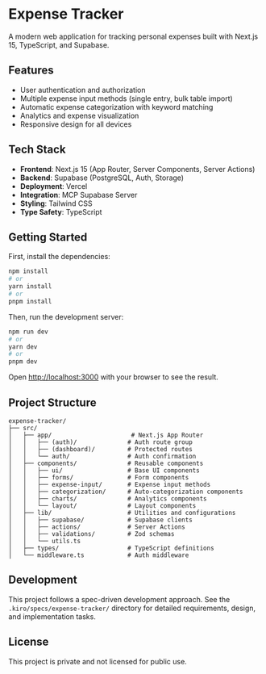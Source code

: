 # Expense Tracker

A modern web application for tracking personal expenses built with Next.js 15, TypeScript, and Supabase.

## Features

- User authentication and authorization
- Multiple expense input methods (single entry, bulk table import)
- Automatic expense categorization with keyword matching
- Analytics and expense visualization
- Responsive design for all devices

## Tech Stack

- **Frontend**: Next.js 15 (App Router, Server Components, Server Actions)
- **Backend**: Supabase (PostgreSQL, Auth, Storage)
- **Deployment**: Vercel
- **Integration**: MCP Supabase Server
- **Styling**: Tailwind CSS
- **Type Safety**: TypeScript

## Getting Started

First, install the dependencies:

```bash
npm install
# or
yarn install
# or
pnpm install
```

Then, run the development server:

```bash
npm run dev
# or
yarn dev
# or
pnpm dev
```

Open [http://localhost:3000](http://localhost:3000) with your browser to see the result.

## Project Structure

```
expense-tracker/
├── src/
│   ├── app/                      # Next.js App Router
│   │   ├── (auth)/              # Auth route group
│   │   ├── (dashboard)/         # Protected routes
│   │   └── auth/                # Auth confirmation
│   ├── components/              # Reusable components
│   │   ├── ui/                  # Base UI components
│   │   ├── forms/               # Form components
│   │   ├── expense-input/       # Expense input methods
│   │   ├── categorization/      # Auto-categorization components
│   │   ├── charts/              # Analytics components
│   │   └── layout/              # Layout components
│   ├── lib/                     # Utilities and configurations
│   │   ├── supabase/            # Supabase clients
│   │   ├── actions/             # Server Actions
│   │   ├── validations/         # Zod schemas
│   │   └── utils.ts
│   ├── types/                   # TypeScript definitions
│   └── middleware.ts            # Auth middleware
```

## Development

This project follows a spec-driven development approach. See the `.kiro/specs/expense-tracker/` directory for detailed requirements, design, and implementation tasks.

## License

This project is private and not licensed for public use.
